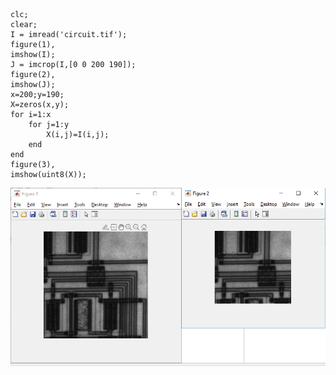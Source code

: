 ~~~
clc;
clear;
I = imread('circuit.tif');
figure(1),
imshow(I);
J = imcrop(I,[0 0 200 190]);
figure(2),
imshow(J);
x=200;y=190;
X=zeros(x,y);
for i=1:x
    for j=1:y
        X(i,j)=I(i,j);
    end
end
figure(3),
imshow(uint8(X));
~~~
![camelCase](https://github.com/semnan-university-ai/image-processing-class/blob/main/excersiecs/sajad-beep/9/%D8%AE%D8%B1%D9%88%D8%AC%DB%8C%20%D8%AA%D9%85%D8%B1%DB%8C%D9%86%209.PNG)
